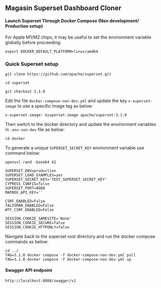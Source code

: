 ## Magasin Superset Dashboard Cloner
#### Launch Superset Through Docker Compose (Non development/ Production setup)

For Apple M1/M2 chips, it may be useful to set the environment variable globally before proceeding:
```
export DOCKER_DEFAULT_PLATFORM=linux/amd64
```

### Quick Superset setup
```
git clone https://github.com/apache/superset.git

cd superset

git checkout 3.1.0
```
Edit the file ```docker-compose-non-dev.yml``` and update the key ```x-superset-image``` to use a specific image tag as below:

```
x-superset-image: &superset-image apache/superset:3.1.0
```
Then switch to the docker directory and update the environment variables in ```.env-non-dev``` file as below:

```
cd docker
```

To generate a unique ```SUPERSET_SECRET_KEY``` environment variable use command below:
```
openssl rand -base64 42
```
```
SUPERSET_ENV=production
SUPERSET_LOAD_EXAMPLES=yes
SUPERSET_SECRET_KEY='TEXT_SUPERSET_SECRET_KEY'
CYPRESS_CONFIG=false
SUPERSET_PORT=8088
MAPBOX_API_KEY=''

CSRF_ENABLED=False
TALISMAN_ENABLED=False
WTF_CSRF_ENABLED=False

SESSION_COOKIE_SAMESITE='None'
SESSION_COOKIE_SECURE=false 
SESSION_COOKIE_HTTPONLY=false
```



Navigate back to the superset root directory and run the docker compose commands as below:
```
cd ../
TAG=3.1.0 docker compose -f docker-compose-non-dev.yml pull
TAG=3.1.0 docker compose -f docker-compose-non-dev.yml up
```

#### Swagger API endpoint
```
http://localhost:8088/swagger/v1
```


